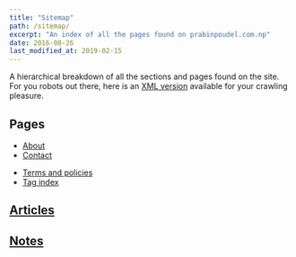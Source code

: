 ```yaml
---
title: "Sitemap"
path: /sitemap/
excerpt: "An index of all the pages found on prabinpoudel.com.np"
date: 2016-08-26
last_modified_at: 2019-02-15
---
```


A hierarchical breakdown of all the sections and pages found on the site. For you robots out there, here is an [XML version](/sitemap.xml) available for your crawling pleasure.

## Pages

- [About](/about/)
- [Contact](/contact/)
<!-- - [Frequently asked questions](/faqs/) -->
- [Terms and policies](/terms/)
- [Tag index](/tag/)

## [Articles](/articles/)

## [Notes](/notes/)

<!-- ## [Portfolio work](/work/) -->
